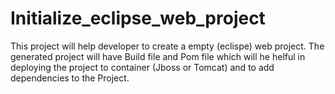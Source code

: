 Initialize_eclipse_web_project
==============================

This project will help developer to create a empty (eclispe) web project.
The generated project will have Build file and Pom file which will he helful in deploying the project to
container (Jboss or Tomcat) and to add dependencies to the Project.
